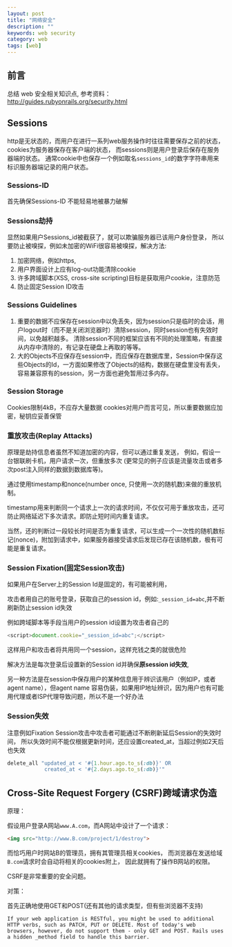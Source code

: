 ```yaml
---
layout: post
title: "网络安全"
description: ""
keywords: web security
category: web
tags: [web]
---
```


## 前言
总结 web 安全相关知识点, 参考资料： <http://guides.rubyonrails.org/security.html>

## Sessions
http是无状态的，而用户在进行一系列web服务操作时往往需要保存之前的状态，cookies为服务器保存在客户端的状态，
而sessions则是用户登录后保存在服务器端的状态。
通常cookie中也保存一个例如取名`sessions_id`的数字字符串用来标识服务器端记录的用户状态。

### Sessions-ID

首先确保Sessions-ID 不能轻易地被暴力破解

### Sessions劫持

显然如果用户Sessions_id被截获了，就可以欺骗服务器已该用户身份登录，
所以要防止被嗅探，例如未加密的WiFi很容易被嗅探，解决方法:

1. 加密网络，例如https,
2. 用户界面设计上应有log-out功能清除cookie
3. 许多跨域脚本(XSS, cross-site scripting)目标是获取用户cookie，注意防范
4. 防止固定Session ID攻击

### Sessions Guidelines

1. 重要的数据不应保存在session中以免丢失，因为session只是临时的会话，用户logout时（而不是关闭浏览器时）清除session，同时session也有失效时间，以免越积越多。
清除session不同的框架应该有不同的处理策略，有直接从内存中清除的，有记录在硬盘上再取的等等。
2. 大的Objects不应保存在session中，而应保存在数据库里，Session中保存这些Objects的Id，一方面如果修改了Objects的结构，数据在硬盘里没有丢失，容易兼容原有的session，另一方面也避免暂用过多内存。

### Session Storage
Cookies限制4kB，不应存大量数据
cookies对用户而言可见，所以重要数据应加密，秘钥应妥善保管

### 重放攻击(Replay Attacks)

原理是劫持信息者虽然不知道加密的内容，但可以通过重复发送，
例如，假设一台银联刷卡机，用户请求一次，但重放多次
(更常见的例子应该是流量攻击或者多次post注入同样的数据到数据库等)。

通过使用timestamp和nonce(number once, 只使用一次的随机数)来做的重放机制。

timestamp用来判断同一个请求上一次的请求时间，不仅仅可用于重放攻击，还可防止网络延迟下多次请求。即防止短时间内重复请求。

当然，还的判断过一段较长时间是否为重复请求，可以生成一个一次性的随机数标记(nonce)，附加到请求中，如果服务器接受请求后发现已存在该随机数，极有可能是重复请求。

### Session Fixation(固定Session攻击)

如果用户在Server上的Session Id是固定的，有可能被利用，

攻击者用自己的账号登录，获取自己的session id，例如:`_session_id=abc`,并不断刷新防止session id失效

例如跨域脚本等手段当用户的session id设置为攻击者自己的

```javascript
<script>document.cookie="_session_id=abc";</script>
```

这样用户和攻击者将共用同一个session，这样充钱之类的就很危险

解决方法是每次登录后设置新的Session id并确保**原session id失效**,

另一种方法是在session中保存用户的某种信息用于辨识该用户（例如IP，或者agent name），但agent name 容易伪装，如果用IP地址辨识，因为用户也有可能用代理或者ISP代理导致问题，所以不是一个好办法

### Session失效

注意例如Fixation Session攻击中攻击者可能通过不断刷新延后Session的失效时间，
所以失效时间不能仅根据更新时间，还应设置created_at，当超过例如2天后也失效

```ruby
delete_all "updated_at < '#{1.hour.ago.to_s(:db)}' OR
            created_at < '#{2.days.ago.to_s(:db)}'"
```

## Cross-Site Request Forgery (CSRF)跨域请求伪造

原理：

假设用户登录A网站`www.A.com`，而A网站中设计了一个请求：

```html
<img src="http://www.B.com/project/1/destroy">
```

而恰巧用户时网站B的管理员，拥有其管理员相关cookies，
而浏览器在发送给域`B.com`请求时会自动将相关的cookies附上，
因此就拥有了操作B网站的权限。

CSRF是非常重要的安全问题。

对策：

首先正确地使用GET和POST(还有其他的请求类型，但有些浏览器不支持)

```
If your web application is RESTful, you might be used to additional HTTP verbs, such as PATCH, PUT or DELETE. Most of today's web browsers, however, do not support them - only GET and POST. Rails uses a hidden _method field to handle this barrier.
```

